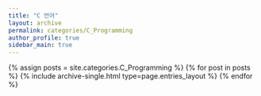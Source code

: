 ```yaml
---
title: "C 언어"
layout: archive
permalink: categories/C_Programming
author_profile: true
sidebar_main: true
---
```



{% assign posts = site.categories.C_Programming %}
{% for post in posts %} {% include archive-single.html type=page.entries_layout %} {% endfor %}
